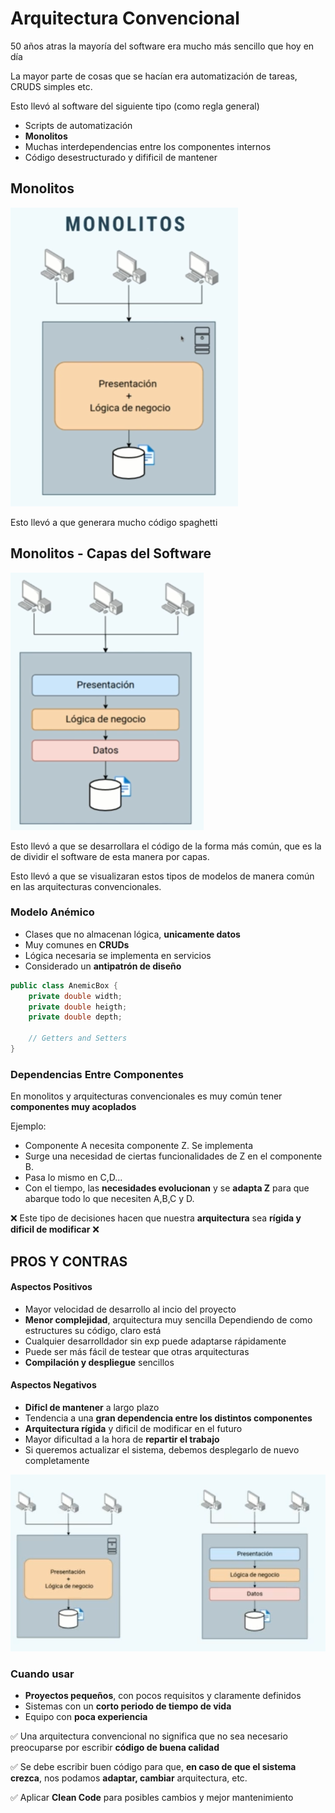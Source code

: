 # Arquitectura Convencional

50 años atras la mayoría del software era mucho más sencillo que hoy en día

La mayor parte de cosas que se hacían era automatización de tareas, CRUDS simples etc.

Esto llevó al software del siguiente tipo (como regla general)

+ Scripts de automatización
+ **Monolitos**
+ Muchas interdependencias entre los componentes internos
+ Código desestructurado y difificil de mantener

## Monolitos
![](/images/1-Introduccion/Captura%20de%20pantalla%202023-11-20%20130511.png)

Esto llevó a que generara mucho código spaghetti

## Monolitos - Capas del Software

![](/images/1-Introduccion/Captura%20de%20pantalla%202023-11-20%20130719.png)

Esto llevó a que se desarrollara el código de la forma más común, que es la de dividir el software de esta manera por capas.


Esto llevó a que se visualizaran estos tipos de modelos de manera común en las arquitecturas convencionales.

### Modelo Anémico

+ Clases que no almacenan lógica, **unicamente datos**
+ Muy comunes en **CRUDs**
+ Lógica necesaria se implementa en servicios
+ Considerado un **antipatrón de diseño**

```java
public class AnemicBox {
    private double width;
    private double heigth;
    private double depth;

    // Getters and Setters
}
```


### Dependencias Entre Componentes

En monolitos y arquitecturas convencionales es muy común tener **componentes muy acoplados**

Ejemplo:

+ Componente A necesita componente Z. Se implementa
+ Surge una necesidad de ciertas funcionalidades de Z en el componente B.
+ Pasa lo mismo en C,D...
+ Con el tiempo, las **necesidades evolucionan** y se **adapta Z** para que abarque todo lo que necesiten A,B,C y D.

❌ Este tipo de decisiones hacen que nuestra **arquitectura** sea **rígida y dificil de modificar** ❌


## PROS Y CONTRAS

#### Aspectos Positivos

+ Mayor velocidad de desarrollo al incio del proyecto
+ **Menor complejidad**, arquitectura muy sencilla
    Dependiendo de como estructures su código, claro está
+ Cualquier desarrolldador sin exp puede adaptarse rápidamente
+ Puede ser más fácil de testear que otras arquitecturas
+ **Compilación y despliegue** sencillos



#### Aspectos Negativos

+ **Dificl de mantener** a largo plazo
+ Tendencia a una **gran dependencia entre los distintos componentes**
+ **Arquitectura rígida** y dificil de modificar en el futuro
+ Mayor dificultad a la hora de **repartir el trabajo**
+ Si queremos actualizar el sistema, debemos desplegarlo de nuevo completamente

![](/images/1-Introduccion/Captura%20de%20pantalla%202023-11-20%20145128.png)

### Cuando usar

+ **Proyectos pequeños**, con pocos requisitos y claramente definidos
+ Sistemas con un **corto periodo de tiempo de vida**
+ Equipo con **poca experiencia**


✅ Una arquitectura convencional no significa que no sea necesario preocuparse por escribir **código de buena calidad**


✅ Se debe escribir buen código para que, **en caso de que el sistema crezca**, nos podamos **adaptar, cambiar** arquitectura, etc.

✅ Aplicar **Clean Code** para posibles cambios y mejor mantenimiento